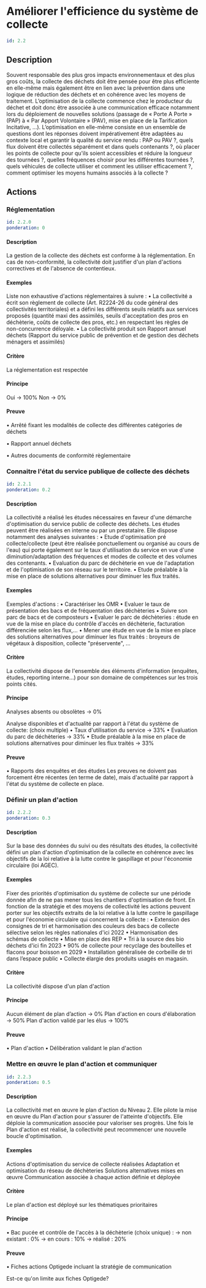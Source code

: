 # Améliorer l'efficience du système de collecte
```yaml
id: 2.2
```
## Description
Souvent responsable des plus gros impacts environnementaux et des plus gros coûts, la collecte des déchets doit être pensée pour être plus efficiente en elle-même mais également être en lien avec la prévention dans une logique de réduction des déchets et en cohérence avec les moyens de traitement.
L’optimisation de la collecte commence chez le producteur du déchet et doit donc être associée à une communication efficace notamment lors du déploiement de nouvelles solutions (passage de « Porte A Porte » (PAP) à « Par Apport Volontaire » (PAV), mise en place de la Tarification Incitative, …).
L’optimisation en elle-même consiste en un ensemble de questions dont les réponses doivent impérativement être adaptées au contexte local et garantir la qualité du service rendu : PAP ou PAV ?, quels flux doivent être collectés séparément et dans quels contenants ?, où placer les points de collecte pour qu'ils soient accessibles et réduire la longueur des tournées ?, quelles fréquences choisir pour les différentes tournées ?, quels véhicules de collecte utiliser et comment les utiliser efficacement ?, comment optimiser les moyens humains associés à la collecte ?

## Actions
### Réglementation
```yaml
id: 2.2.0
ponderation: 0
```
#### Description
La gestion de la collecte des déchets est conforme à la réglementation.
En cas de non-conformité, la collectivité doit justifier d'un plan d'actions correctives et de l'absence de contentieux.

#### Exemples
Liste non exhaustive d'actions réglementaires à suivre :
• La collectivité a écrit son règlement de collecte (Art. R2224-26 du code général des collectivités territoriales) et a défini les différents seuils relatifs aux services proposés (quantité maxi des assimilés, seuils d'acceptation des pros en déchèterie, coûts de collecte des pros, etc.) en respectant les règles de non-concurrence déloyale.
• La collectivité produit son Rapport annuel déchets (Rapport du service public de prévention et de gestion des déchets ménagers et assimilés)

#### Critère
La réglementation est respectée

#### Principe
Oui → 100%
Non → 0%

#### Preuve
• Arrêté fixant les modalités de collecte des différentes catégories de déchets

• Rapport annuel déchets

• Autres documents de conformité règlementaire


### Connaitre l'état du service publique de collecte des déchets
```yaml
id: 2.2.1
ponderation: 0.2
```
#### Description
La collectivité a réalisé les études nécessaires en faveur d'une démarche d'optimisation du service public de collecte des déchets. Les études peuvent être réalisées en interne ou par un prestataire.
Elle dispose notamment des analyses suivantes :
• Etude d'optimisation pré collecte/collecte (peut être réalisée ponctuellement ou organisé au cours de l'eau) qui porte également sur le taux d'utilisation du service en vue d'une diminution/adaptation des fréquences et modes de collecte et des volumes des contenants.
• Evaluation du parc de déchèterie en vue de l'adaptation et de l'optimisation de son réseau sur le territoire.
• Etude préalable à la mise en place de solutions alternatives pour diminuer les flux traités.

#### Exemples
Exemples d'actions :
• Caractériser les OMR
• Evaluer le taux de présentation des bacs et de fréquentation des déchèteries
• Suivre son parc de bacs et de composteurs
• Evaluer le parc de déchèteries : étude en vue de la mise en place du contrôle d'accès en déchèterie, facturation différenciée selon les flux,...
• Mener une étude en vue de la mise en place des solutions alternatives pour diminuer les flux traités : broyeurs de végétaux à disposition, collecte "préservente", ...

#### Critère
La collectivité dispose de l'ensemble des éléments d'information (enquêtes, études, reporting interne…) pour son domaine de compétences sur les trois points cités.

#### Principe
Analyses absents ou obsolètes → 0%

Analyse disponibles et d'actualité par rapport à l'état du système de collecte: (choix multiple)
• Taux d'utilisation du service → 33%
• Evaluation du parc de déchèteries → 33%
• Etude préalable à la mise en place de solutions alternatives pour diminuer les flux traités → 33%

#### Preuve
• Rapports des enquêtes et des études
Les preuves ne doivent pas forcement être récentes (en terme de date), mais d'actualité par rapport à l'état du système de collecte en place.


### Définir un plan d'action
```yaml
id: 2.2.2
ponderation: 0.3
```
#### Description
Sur la base des données du suivi ou des résultats des études, la collectivité défini un plan d'action d'optimisation de la collecte en cohérence avec les objectifs de la loi relative à la lutte contre le gaspillage et pour l'économie circulaire (loi AGEC).

#### Exemples
Fixer des priorités d'optimisation du système de collecte sur une période donnée afin de ne pas mener tous les chantiers d'optimisation de front.
En fonction de la stratégie et des moyens de collectivité les actions peuvent porter sur les objectifs extraits de la loi relative à la lutte contre le gaspillage et pour l'économie circulaire qui concernent la collecte :
• Extension des consignes de tri et harmonisation des couleurs des bacs de collecte sélective selon les règles nationales d'ici 2022 
• Harmonisation des schémas de collecte
• Mise en place des REP
• Tri à la source des bio déchets d'ici fin 2023
• 90% de collecte pour recyclage des bouteilles et flacons pour boisson en 2029
• Installation généralisée de corbeille de tri dans l’espace public
• Collecte élargie des produits usagés en magasin.

#### Critère
La collectivité dispose d'un plan d'action

#### Principe
Aucun élément de plan d’action → 0%
Plan d'action en cours d'élaboration → 50% 
Plan d'action validé par les élus → 100%

#### Preuve
• Plan d'action
• Délibération validant le plan d'action


### Mettre en œuvre le plan d'action et communiquer
```yaml
id: 2.2.3
ponderation: 0.5
```
#### Description
La collectivité met en œuvre le plan d'action du Niveau 2. Elle pilote la mise en œuvre du Plan d'action pour s'assurer de l'atteinte d'objectifs.
Elle déploie la communication associée pour valoriser ses progrès.
Une fois le Plan d'action est réalisé, la collectivité peut recommencer une nouvelle boucle d'optimisation.

#### Exemples
Actions d'optimisation du service de collecte réalisées
Adaptation et optimisation du réseau de déchèteries
Solutions alternatives mises en œuvre
Communication associée à chaque action définie et déployée

#### Critère
Le plan d'action est déployé sur les thématiques prioritaires

#### Principe
• Bac pucée et contrôle de l'accès à la déchèterie (choix unique) :
→ non existant : 0%
→ en cours : 10%
→ réalisé : 20%

#### Preuve
• Fiches actions Optigede incluant la stratégie de communication

Est-ce qu'on limite aux fiches Optigede?



